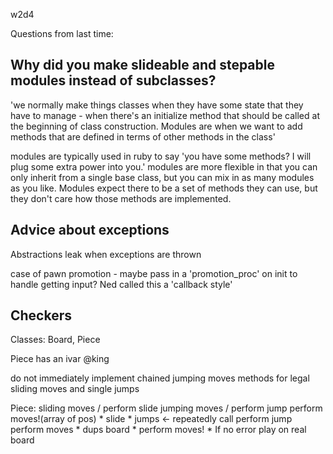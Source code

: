 w2d4

Questions from last time:

Why did you make slideable and stepable modules instead of subclasses?
----------------------------------------------------------------------

'we normally make things classes when they have some state that they have to
manage - when there's an initialize method that should be called at the
beginning of class construction. Modules are when we want to add methods that
are defined in terms of other methods in the class'

modules are typically used in ruby to say 'you have some methods? I will plug
some extra power into you.' modules are more flexible in that you can only
inherit from a single base class, but you can mix in as many modules as you
like. Modules expect there to be a set of methods they can use, but they don't
care how those methods are implemented.

Advice about exceptions
-----------------------

Abstractions leak when exceptions are thrown

case of pawn promotion - maybe pass in a 'promotion_proc' on init to handle
getting input? Ned called this a 'callback style'

Checkers
--------

Classes: Board, Piece

Piece has an ivar @king

do not immediately implement chained jumping moves
methods for legal sliding moves and single jumps

Piece:
	sliding moves / perform slide
	jumping moves / perform jump
	perform moves!(array of pos)
		* slide
		* jumps <- repeatedly call perform jump
	perform moves
		* dups board
		* perform moves!
		* If no error play on real board